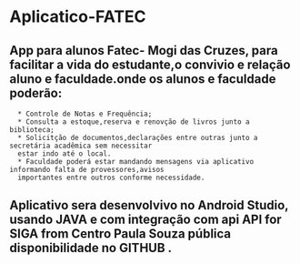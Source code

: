 # Aplicatico-FATEC


## App para alunos Fatec- Mogi das Cruzes, para facilitar a vida do estudante,o convivio e relação aluno e faculdade.onde os alunos e faculdade poderão:

      * Controle de Notas e Frequência;
      * Consulta a estoque,reserva e renovção de livros junto a biblioteca;
      * Solicitção de documentos,declarações entre outras junto a secretária acadêmica sem necessitar 
      estar indo até o local.
      * Faculdade poderá estar mandando mensagens via aplicativo informando falta de provessores,avisos
      importantes entre outros conforme necessidade.
      
      
## Aplicativo sera desenvolvivo no Android Studio, usando JAVA e com integração com api API for SIGA from Centro Paula Souza pública disponibilidade no GITHUB .
